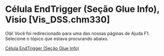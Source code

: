 
# Célula EndTrigger (Seção Glue Info), Visio [Vis_DSS.chm330]

Olá! Você foi redirecionado para uma das nossas páginas de Ajuda F1. Selecione o tópico que estava procurando abaixo.

[Célula EndTrigger (Seção Glue Info)](http://msdn.microsoft.com/library/8dc6515b-66ab-f1ac-18fd-820209f90991%28Office.15%29.aspx)

